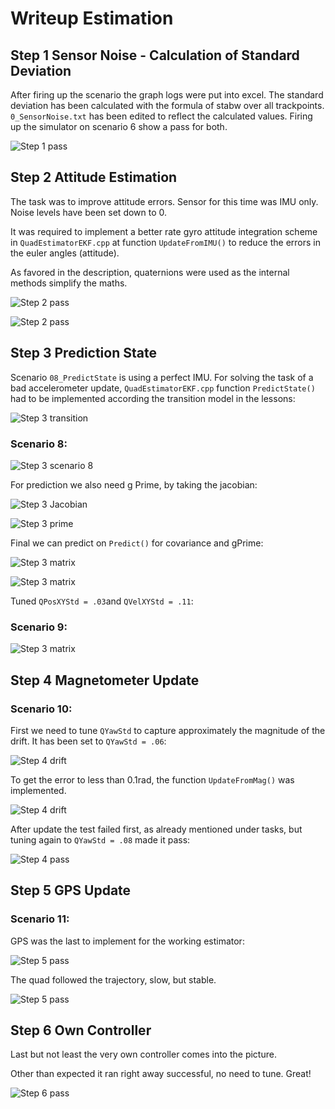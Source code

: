 # Writeup Estimation

## Step 1 Sensor Noise - Calculation of Standard Deviation

After firing up the scenario the graph logs were put into excel. The standard deviation has been calculated with the formula of stabw over all trackpoints.
`0_SensorNoise.txt` has been edited to reflect the calculated values.
Firing up the simulator on scenario 6 show a pass for both.

![Step 1 pass](images/step1.PNG)

## Step 2 Attitude Estimation

The task was to improve attitude errors. Sensor for this time was IMU only. Noise levels have been set down to 0.

It was required to implement a better rate gyro attitude integration scheme in `QuadEstimatorEKF.cpp` at function `UpdateFromIMU()` to reduce the errors in the euler angles (attitude).

As favored in the description, quaternions were used as the internal methods simplify the maths.

![Step 2 pass](images/step2_code.PNG)

![Step 2 pass](images/step2.PNG)


## Step 3 Prediction State

Scenario `08_PredictState` is using a perfect IMU. For solving the task of a bad accelerometer update, `QuadEstimatorEKF.cpp` function `PredictState()` had to be implemented according the transition model in the lessons:

![Step 3 transition](images/step3_transition_model.PNG)

### Scenario 8:

![Step 3 scenario 8](images/step3_scenario8.PNG)

For prediction we also need g Prime, by taking the jacobian:

![Step 3 Jacobian](images/step3_jacobian.PNG)

![Step 3 prime](images/step3_code_prime.PNG)

Final we can predict on `Predict()` for covariance and gPrime:

![Step 3 matrix](images/step3_predict.PNG)

![Step 3 matrix](images/step3_matrix.PNG)

Tuned `QPosXYStd = .03`and `QVelXYStd = .11`:

### Scenario 9:

![Step 3 matrix](images/step3_scenario9_tune.PNG)

## Step 4 Magnetometer Update

### Scenario 10:

First we need to tune `QYawStd` to capture approximately the magnitude of the drift.
It has been set to `QYawStd = .06`:

![Step 4 drift](images/step4_drift.PNG)

To get the error to less than 0.1rad, the function `UpdateFromMag()` was implemented.

![Step 4 drift](images/step4_code_update.PNG)

After update the test failed first, as already mentioned under tasks, but tuning again to `QYawStd = .08` made it pass:

![Step 4 pass](images/step4.PNG)

## Step 5 GPS Update

### Scenario 11:
GPS was the last to implement for the working estimator:

![Step 5 pass](images/step5_code.PNG)

The quad followed the trajectory, slow, but stable.

![Step 5 pass](images/step5_pass.PNG)

## Step 6 Own Controller

Last but not least the very own controller comes into the picture.

Other than expected it ran right away successful, no need to tune. Great!

![Step 6 pass](images/step6_pass.PNG)